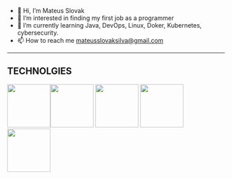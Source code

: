 - 👋 Hi, I’m Mateus Slovak
- 👀 I’m interested in  finding my first job as a programmer
- 🌱 I’m currently learning  Java, DevOps, Linux, Doker, Kubernetes, cybersecurity.
- 📫 How to reach me  mateusslovaksilva@gmail.com
-------
## TECHNOLGIES
<img src="https://cdn.jsdelivr.net/gh/devicons/devicon@latest/icons/java/java-original-wordmark.svg" width="100px"/><img src="https://cdn.jsdelivr.net/gh/devicons/devicon@latest/icons/linux/linux-original.svg" width="100px"/>
<img src="https://cdn.jsdelivr.net/gh/devicons/devicon@latest/icons/docker/docker-original-wordmark.svg" width="100px"/>
<img src="https://cdn.jsdelivr.net/gh/devicons/devicon@latest/icons/kubernetes/kubernetes-original.svg" width="100px"/>
<img src="https://cdn.jsdelivr.net/gh/devicons/devicon@latest/icons/git/git-original.svg" width="100px"/>
<!---
MateusSlovakSilva/MateusSlovakSilva is a ✨ special ✨ repository because its `README.md` (this file) appears on your GitHub p
You can click the Preview link to take a look at your changes.
--->
